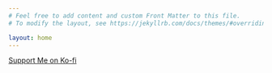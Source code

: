 ```yaml
---
# Feel free to add content and custom Front Matter to this file.
# To modify the layout, see https://jekyllrb.com/docs/themes/#overriding-theme-defaults

layout: home
---
```

<a href='https://ko-fi.com/U7U5W8Y4'>Support Me on Ko-fi</a>
